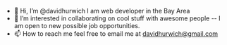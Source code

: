 - 👋 Hi, I’m @davidhurwich I am web developer in the Bay Area
- 👀 I’m interested in collaborating on cool stuff with awesome people
-- I am open to new possible job opportunities. 
- 📫 How to reach me feel free to email me at davidhurwich@gmail.com

<!---
davidhurwich/davidhurwich is a ✨ special ✨ repository because its `README.md` (this file) appears on your GitHub profile.
You can click the Preview link to take a look at your changes.
--->
